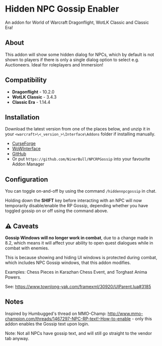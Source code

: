 # Hidden NPC Gossip Enabler
An addon for World of Warcraft Dragonflight, WotLK Classic and Classic Era!


## About
This addon will show some hidden dialog for NPCs, which by default is not shown to players if there is only a single dialog option to select e.g. Auctioneers.
Ideal for roleplayers and Immersion!


## Compatibility
* **Dragonflight** - 10.2.0
* **WotLK Classic** - 3.4.3
* **Classic Era** - 1.14.4


## Installation
Download the latest version from one of the places below, and unzip it in your `<warcraft>\<_version_>\Interface\Addons` folder if installing manually.

* [CurseForge](https://www.curseforge.com/wow/addons/npc-rp-gossip)
* [WoWInterface](https://www.wowinterface.com/downloads/info25707-NPCRPGossipTextRe-enabler.html)
* [GitHub](https://github.com/NinerBull/NPCRPGossip/releases/latest)
* Or put `https://github.com/NinerBull/NPCRPGossip` into your favourite Addon Manager


## Configuration
You can toggle on-and-off by using the command `/hiddennpcgossip` in chat.

Holding down the **SHIFT** key before interacting with an NPC will now temporarily disable/enable the RP Gossip, depending whether you have toggled gossip on or off using the command above.


## :warning: Caveats
**Gossip Windows will no longer work in combat**, due to a change made in 8.2, which means it will affect your ability to open quest dialogues while in combat with enemies.

This is because showing and hiding UI windows is protected during combat, which includes NPC Gossip windows, that this addon modifies.

Examples: Chess Pieces in Karazhan Chess Event, and Torghast Anima Powers.

See: https://www.townlong-yak.com/framexml/30920/UIParent.lua#3185


## Notes
Inspired by Humbugged's thread on MMO-Champ: http://www.mmo-champion.com/threads/1467297-NPC-RP-text!-How-to-enable - only this addon enables the Gossip text upon login.

Note: Not all NPCs have gossip text, and will still go straight to the vendor tab anyway.
